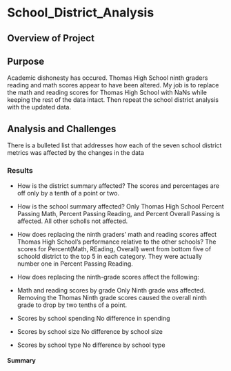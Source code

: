 # School_District_Analysis

## Overview of Project

## Purpose
Academic dishonesty has occured. Thomas High School ninth graders  reading and math scores appear to have been altered. My job is to 
replace the math and reading scores for Thomas High School with NaNs while keeping the rest of the data intact. Then repeat the school 
district analysis with the updated data.

## Analysis and Challenges
There is a bulleted list that addresses how each of the seven school district metrics was affected by the changes in the data 

### Results

- How is the district summary affected?
  The scores and percentages are off only by a tenth of a point or two.

- How is the school summary affected?
  Only Thomas High School Percent Passing Math, Percent Passing Reading, and Percent Overall Passing is affected. All other scholls not         affected.
- How does replacing the ninth graders’ math and reading scores affect Thomas High School’s performance relative to the other schools?
  The scores for Percent(Math, REading, Overall) went from bottom five of schoold district to the top 5 in each category. They were actually     number one in Percent Passing Reading.

- How does replacing the ninth-grade scores affect the following:
 - Math and reading scores by grade
    Only Ninth grade was affected. Removing the Thomas Ninth grade scores caused the overall ninth grade to drop by two tenths of a point.
 - Scores by school spending
    No difference in spending
 - Scores by school size
    No difference by school size
 - Scores by school type
    No difference by school type
#### Summary
